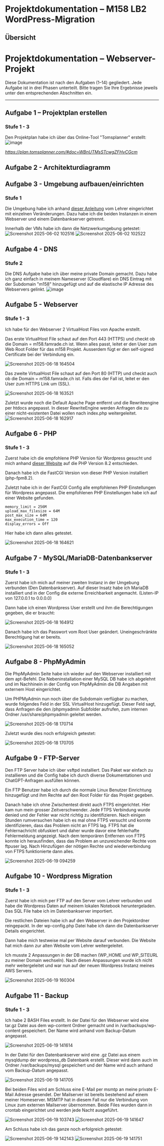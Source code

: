 # Projektdokumentation – M158 LB2 <br>WordPress-Migration

## Übersicht
# Projektdokumentation – Webserver-Projekt

Diese Dokumentation ist nach den Aufgaben (1–14) gegliedert. Jede Aufgabe ist in drei Phasen unterteilt. Bitte tragen Sie Ihre Ergebnisse jeweils unter den entsprechenden Abschnitten ein.

---

## Aufgabe 1 – Projektplan erstellen

### Stufe 1 - 3
Den Projektplan habe ich über das Online-Tool "Tomsplanner" erstellt:
![image](https://github.com/user-attachments/assets/504569ec-5698-48c1-aeaf-5817be41fbf0)

*https://plan.tomsplanner.com/#doc=WBnUTMsSTcwgZFHvCGcm*

## Aufgabe 2 - Architekturdiagramm

## Aufgabe 3 - Umgebung aufbauen/einrichten

### Stufe 1

Die Umgebung habe ich anhand [dieser Anleitung](https://gitlab.com/ch-tbz-it/Stud/m158/-/tree/main/04_Unterrichtsressourcen/00_AWS/AWS-Netzwerk-Anleitung) vom Lehrer eingerichtet mit einzelnen Veränderungen. Dazu habe ich die beiden Instanzen in einem Webserver und einem Datenbankserver getrennt.

Innerhalb der VMs habe ich dann die Netzwerkumgebung getestet:
![Screenshot 2025-06-02 102516](https://github.com/user-attachments/assets/370f8d62-0ec7-4947-84bc-4fcbcfd9cc29)
![Screenshot 2025-06-02 102522](https://github.com/user-attachments/assets/1f125568-7241-4da6-8041-cf596f21c4e3)

## Aufgabe 4 - DNS

### Stufe 2

Die DNS Aufgabe habe ich über meine private Domain gemacht. Dazu habe ich ganz einfach in meinem Nameserver (Cloudflare) ein DNS Eintrag mit der Subdomain "m158" hinzugefügt und auf die elastische IP Adresse des Webservers gelinkt.
![image](https://github.com/user-attachments/assets/a6a8f06c-72be-4634-a5d7-c9c98f5f75bb)

## Aufgabe 5 - Webserver

### Stufe 1 - 3

Ich habe für den Webserver 2 VirtualHost Files von Apache erstellt.

Das erste VirtualHost File schaut auf den Port 443 (HTTPS) und checkt ob die Domain = m158.famrade.ch ist. Wenn alles passt, leitet er den User zum Web Root Folder für das m158 Projekt.
Ausserdem fügt er den self-signed Certificate bei der Verbindung ein.

![Screenshot 2025-06-18 164504](https://github.com/user-attachments/assets/350b70fe-f969-4a00-a945-e56924e1a9d4)

Das zweite VirtualHost File schaut auf den Port 80 (HTTP) und checkt auch ob die Domain = m158.famrade.ch ist. Falls dies der Fall ist, leitet er den User zum HTTPS Link um (SSL).

![Screenshot 2025-06-18 163521](https://github.com/user-attachments/assets/4ef0f1c6-971c-4552-9f9c-c754b88dc7ff)

Zuletzt wurde noch die Default Apache Page entfernt und die Rewriteengine per htdocs angepasst. In dieser RewriteEngine werden Anfragen die zu einer nicht-existenten Datei wollen nach index.php weitergeleitet.
![Screenshot 2025-06-18 162917](https://github.com/user-attachments/assets/2df5be8b-5a28-4dd2-a919-15c7a681e76b)


## Aufgabe 6 - PHP

### Stufe 1 - 3

Zuerst habe ich die empfohlene PHP Version für Wordpress gesucht und mich anhand [dieser Website](https://make.wordpress.org/core/handbook/references/php-compatibility-and-wordpress-versions/) auf die PHP Version 8.2 entschieden.

Danach habe ich die FastCGI Version von dieser PHP Version installiert (php-fpm8.2).

Zuletzt habe ich in der FastCGI Config alle empfohlenen PHP Einstellungen für Wordpress angepasst. Die empfohlenen PHP Einstellungen habe ich auf einer Website gefunden.

```
memory_limit = 256M
upload_max_filesize = 64M
post_max_size = 64M
max_execution_time = 120
display_errors = Off
```

Hier habe ich dann alles getestet.

![Screenshot 2025-06-18 164621](https://github.com/user-attachments/assets/a18ed864-5c28-4507-b6d7-177e71fdcb29)



## Aufgabe 7 - MySQL/MariaDB-Datenbankserver

### Stufe 1 - 3

Zuerst habe ich mich auf meiner zweiten Instanz in der Umgebung verbunden (Den Datenbankserver).
Auf dieser Insatz habe ich MariaDB installiert und in der Config die externe Erreichbarkeit angemacht. (Listen-IP von 127.0.0.1 to 0.0.0.0)

Dann habe ich einen Wordpress User erstellt und ihm die Berechtigungen gegeben, die er braucht:

![Screenshot 2025-06-18 164912](https://github.com/user-attachments/assets/74247cff-7984-4007-950f-fce58959c7f7)

Danach habe ich das Passwort vom Root User geändert. Uneingeschränkte Berechtigung hat er bereits.

![Screenshot 2025-06-18 165052](https://github.com/user-attachments/assets/59af2c3d-6923-408a-8c19-f860ab801b52)


## Aufgabe 8 - PhpMyAdmin

Die PhpMyAdmin Seite habe ich wieder auf den Webserver installiert mit dem apt-Befehl. Die Nebeninstallation einer MySQL DB habe ich abgelehnt und im Nachhinein in der Config von PhpMyAdmin die DB Angaben mit externem Host eingerichtet. 

Um PHPMyAdmin nun noch über die Subdomain verfügbar zu machen, wurde folgendes Feld in der SSL VirtualHost hinzugefügt. Dieser Feld sagt, dass Anfragen die den /phpmyadmin Subfolder aufrufen, zum internen Ordner /usr/share/phpmyadmin geleitet werden.

![Screenshot 2025-06-18 170714](https://github.com/user-attachments/assets/9de18a21-faa2-44fb-aade-0bfaf303452a)


Zuletzt wurde dies noch erfolgreich getestet:

![Screenshot 2025-06-18 170705](https://github.com/user-attachments/assets/7632d4b9-e44e-4f63-92d4-efbba1063da8)


## Aufgabe 9 - FTP-Server

Den FTP Server habe ich über vsftpd installiert. Das Paket war einfach zu installieren und die Config habe ich durch diverse Dokumentationen und ChatGPT-Anfragen ausfüllen können.

Ein FTP Benutzer habe ich durch die normale Linux Benutzer Einrichtung hinzugefügt und ihm Rechte auf den Root Folder für das Projekt gegeben.

Danach habe ich ohne Zwischentest direkt auch FTPS eingerichtet. Hier kam nun mein grosser Zeitverschwender. Jede FTPS Verbindung wurde denied und der Fehler war nicht richtig zu identifizieren. Nach einigen Stunden rumversuchen habe ich es mal ohne FTPS versucht und konnte identifizieren, dass das Problem nicht an FTPS lag. FTPS hat die Fehlernachricht obfuskiert und daher wurde davor eine fehlerhafte Fehlermeldung angezeigt. Nach dem temporären Entfernen von FTPS konnte ich herausfinden, dass das Problem an unzureichender Rechte vom ftpuser lag. Nach Hinzufügen der nötigen Rechte und wiederverbindung von FTPS funktionierte dann alles.

![Screenshot 2025-06-19 094259](https://github.com/user-attachments/assets/a33fce02-7ac7-4cc0-909a-6a47d7f700a2)

## Aufgabe 10 - Wordpress Migration

### Stufe 1 - 3

Zuerst habe ich mich per FTP auf den Server vom Lehrer verbunden und habe die Wordpress Daten auf meinem lokalen Notebook heruntergeladen.
Das SQL File habe ich im Datenbankserver importiert.

Die restlichen Dateien habe ich auf den Webserver in den Projektordner reingepackt.
In der wp-config.php Datei habe ich dann die Datenbankserver Details eingerichtet.

Dann habe mich testweise mal per Website darauf verbunden.
Die Website hat mich dann zur alten Website vom Lehrer weitergeleitet.

Ich musste 2 Anpassungen in der DB machen (WP_HOME und WP_SITEURL zu meiner Domain wechseln). Nach diesen Anpassungen wurde ich nicht mehr weitergeleitet und war nun auf der neuen Wordpress Instanz meines AWS Servers.

![Screenshot 2025-06-19 160304](https://github.com/user-attachments/assets/3c6c3e19-def8-466c-af7a-20a6278b6a9a)


## Aufgabe 11 - Backup

### Stufe 1 - 3

Ich habe 2 BASH Files erstellt.
In der Datei für den Webserver wird eine tar.gz Datei aus dem wp-content Ordner gemacht und in /var/backups/wp-content gespeichert. Der Name wird anhand vom Backup-Datum angepasst.

![Screenshot 2025-06-19 141614](https://github.com/user-attachments/assets/d1f0a667-0bb0-4753-9b6b-5d7e411def35)

In der Datei für den Datenbankserver wird eine .gz Datei aus einem mysqldump der wordpress_db Datenbank erstellt. Dieser wird dann auch im Ordner /var/backups/mysql gespeichert und der Name wird auch anhand vom Backup-Datum angepasst.

![Screenshot 2025-06-19 141705](https://github.com/user-attachments/assets/53e46635-3877-4ccd-a272-efc68bdf6b40)

Bei beiden Files wird am Schluss eine E-Mail per msmtp an meine private E-Mail Adresse gesendet. Der Mailserver ist bereits bestehend auf einem meiner Homeserver. MSMTP hat in diesem Fall nur die Verbindung von Linux zum externen Mailserver übernommen.
Beide Files wurden dann in crontab eingerichtet und werden jede Nacht ausgeführt.

![Screenshot 2025-06-19 103743](https://github.com/user-attachments/assets/481c2c2e-bbe7-4d00-86a2-599919755c6a)
![Screenshot 2025-06-19 141647](https://github.com/user-attachments/assets/8f10c513-8eea-45de-b8bb-b4ab6b54f4fc)

Am Schluss habe ich das ganze noch erfolgreich getestet:

![Screenshot 2025-06-19 142143](https://github.com/user-attachments/assets/ae93a032-3568-45c0-b0c7-6329b3811edf)
![Screenshot 2025-06-19 141751](https://github.com/user-attachments/assets/acebf69a-0eaa-463c-b356-b71f14b18e46)

